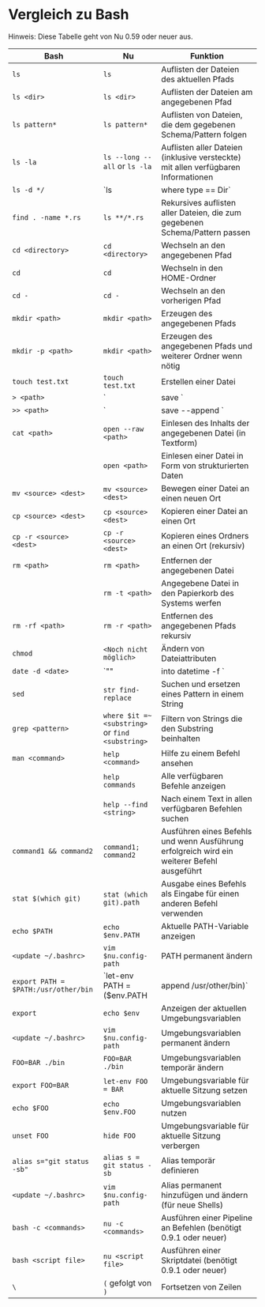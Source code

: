 # Vergleich zu Bash

Hinweis: Diese Tabelle geht von Nu 0.59 oder neuer aus.

| Bash                                 | Nu                                                   | Funktion                                                                                                      |
| ------------------------------------ | ---------------------------------------------------- | ------------------------------------------------------------------------------------------------------------- |
| `ls`                                 | `ls`                                                 | Auflisten der Dateien des aktuellen Pfads                                                                     |
| `ls <dir>`                           | `ls <dir>`                                           | Auflisten der Dateien am angegebenen Pfad                                                                     |
| `ls pattern*`                        | `ls pattern*`                                        | Auflisten von Dateien, die dem gegebenen Schema/Pattern folgen                                                |
| `ls -la`                             | `ls --long --all` or `ls -la`                        | Auflisten aller Dateien (inklusive versteckte) mit allen verfügbaren Informationen                            |
| `ls -d */`                           | `ls | where type == Dir`                             | Auflisten von Ordnern                                                                                         |
| `find . -name *.rs`                  | `ls **/*.rs`                                         | Rekursives auflisten aller Dateien, die zum gegebenen Schema/Pattern passen                                   |
| `cd <directory>`                     | `cd <directory>`                                     | Wechseln an den angegebenen Pfad                                                                              |
| `cd`                                 | `cd`                                                 | Wechseln in den HOME-Ordner                                                                                   |
| `cd -`                               | `cd -`                                               | Wechseln an den vorherigen Pfad                                                                               |
| `mkdir <path>`                       | `mkdir <path>`                                       | Erzeugen des angegebenen Pfads                                                                                |
| `mkdir -p <path>`                    | `mkdir <path>`                                       | Erzeugen des angegebenen Pfads und weiterer Ordner wenn nötig                                                 |
| `touch test.txt`                     | `touch test.txt`                                     | Erstellen einer Datei                                                                                         |
| `> <path>`                           | `| save <path>`                                      | Speichern eines String in eine Datei                                                                          |
| `>> <path>`                          | `| save --append <path>`                             | Anhängen eines Strings an eine Datei                                                                          |
| `cat <path>`                         | `open --raw <path>`                                  | Einlesen des Inhalts der angegebenen Datei (in Textform)                                                      |
|                                      | `open <path>`                                        | Einlesen einer Datei in Form von strukturierten Daten                                                         |
| `mv <source> <dest>`                 | `mv <source> <dest>`                                 | Bewegen einer Datei an einen neuen Ort                                                                        |
| `cp <source> <dest>`                 | `cp <source> <dest>`                                 | Kopieren einer Datei an einen Ort                                                                             |
| `cp -r <source> <dest>`              | `cp -r <source> <dest>`                              | Kopieren eines Ordners an einen Ort (rekursiv)                                                                |
| `rm <path>`                          | `rm <path>`                                          | Entfernen der angegebenen Datei                                                                               |
|                                      | `rm -t <path>`                                       | Angegebene Datei in den Papierkorb des Systems werfen                                                         |
| `rm -rf <path>`                      | `rm -r <path>`                                       | Entfernen des angegebenen Pfads rekursiv                                                                      |
| `chmod`                              | `<Noch nicht möglich>`                               | Ändern von Dateiattributen                                                                                    |
| `date -d <date>`                     | `"<date>" | into datetime -f <format>`               | Datum ausgeben ([Dokumentation des Formats](https://docs.rs/chrono/0.4.15/chrono/format/strftime/index.html)) |
| `sed`                                | `str find-replace`                                   | Suchen und ersetzen eines Pattern in einem String                                                             |
| `grep <pattern>`                     | `where $it =~ <substring>` or `find <substring>`     | Filtern von Strings die den Substring beinhalten                                                              |
| `man <command>`                      | `help <command>`                                     | Hilfe zu einem Befehl ansehen                                                                                 |
|                                      | `help commands`                                      | Alle verfügbaren Befehle anzeigen                                                                             |
|                                      | `help --find <string>`                               | Nach einem Text in allen verfügbaren Befehlen suchen                                                          |
| `command1 && command2`               | `command1; command2`                                 | Ausführen eines Befehls und wenn Ausführung erfolgreich wird ein weiterer Befehl ausgeführt                   |
| `stat $(which git)`                  | `stat (which git).path`                              | Ausgabe eines Befehls als Eingabe für einen anderen Befehl verwenden                                          |
| `echo $PATH`                         | `echo $env.PATH`                                     | Aktuelle PATH-Variable anzeigen                                                                               |
| `<update ~/.bashrc>`                 | `vim $nu.config-path`                                | PATH permanent ändern                                                                                         |
| `export PATH = $PATH:/usr/other/bin` | `let-env PATH = ($env.PATH | append /usr/other/bin)` | PATH temporär ändern                                                                                          |
| `export`                             | `echo $env`                                          | Anzeigen der aktuellen Umgebungsvariablen                                                                     |
| `<update ~/.bashrc>`                 | `vim $nu.config-path`                                | Umgebungsvariablen permanent ändern                                                                           |
| `FOO=BAR ./bin`                      | `FOO=BAR ./bin`                                      | Umgebungsvariablen temporär ändern                                                                            |
| `export FOO=BAR`                     | `let-env FOO = BAR`                                  | Umgebungsvariable für aktuelle Sitzung setzen                                                                 |
| `echo $FOO`                          | `echo $env.FOO`                                      | Umgebungsvariablen nutzen                                                                                     |
| `unset FOO`                          | `hide FOO`                                           | Umgebungsvariable für aktuelle Sitzung verbergen                                                              |
| `alias s="git status -sb"`           | `alias s = git status -sb`                           | Alias temporär definieren                                                                                     |
| `<update ~/.bashrc>`                 | `vim $nu.config-path`                                | Alias permanent hinzufügen und ändern (für neue Shells)                                                       |
| `bash -c <commands>`                 | `nu -c <commands>`                                   | Ausführen einer Pipeline an Befehlen (benötigt 0.9.1 oder neuer)                                              |
| `bash <script file>`                 | `nu <script file>`                                   | Ausführen einer Skriptdatei (benötigt 0.9.1 oder neuer)                                                       |
| `\`                                  | `(` gefolgt von `)`                                  | Fortsetzen von Zeilen                                                                                         |
